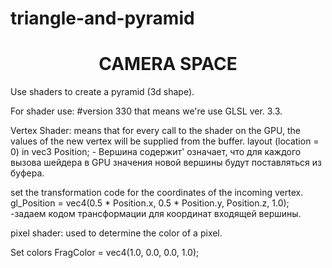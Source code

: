 # triangle-and-pyramid
<h1 align="center"> CAMERA SPACE </h1>

Use shaders to create a pyramid (3d shape).

For shader use:  #version 330
that means we're use GLSL ver. 3.3.

Vertex Shader:
means that for every call to the shader on the GPU, the values of the new vertex will be supplied from the buffer.
layout (location = 0) in vec3 Position; - Вершина содержит' означает, что для каждого вызова шейдера в GPU значения новой вершины будут поставляться из буфера.

set the transformation code for the coordinates of the incoming vertex.
gl_Position = vec4(0.5 * Position.x, 0.5 * Position.y, Position.z, 1.0); -задаем кодом трансформации для координат входящей вершины.

pixel shader: used to determine the color of a pixel.

Set colors
FragColor = vec4(1.0, 0.0, 0.0, 1.0);
